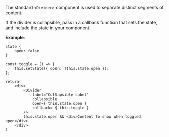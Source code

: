 The standard  `<Divider>` component is used to separate distinct segments of content.

If the divider is collapsible, pass in a callback function that sets the state, and include the state in your component.

**Example**:
```
state {
    open: false
}

const toggle = () => {
    this.setState({ open: !this.state.open });
};

return(
    <div>
        <Divider
            label="Collapsible Label"
            collapsible
            open={ this.state.open }
            callback= { this.toggle }
        />
        this.state.open && <div>Content to show when toggled open</div>
    </div>
)
```
